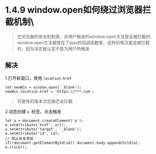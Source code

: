 # 1.4.9 window.open如何绕过浏览器拦截机制\


>在浏览器的安全机制里，非用户触发的window.open方法是会被拦截的;
window.open方法被放在了ajax的回调函数里，这样的情况是会被拦截的，因为浏览器认定不是为用户所触发


## 解决

1.打开新窗口，使用 `location.href`

```
let newWin = window.open('_blank');
newWin.location.href = 'https://***.com';
```
>可是有的版本浏览器还会拦截

2.动态创建  `a `标签，点击触发

```
let a = document.createElement('a');
a.setAttribute('href', url);
a.setAttribute('target', '_blank');
a.setAttribute('id', id);
// 防止反复添加
if(!document.getElementById(id)) document.body.appendChild(a);
a.click();
```

